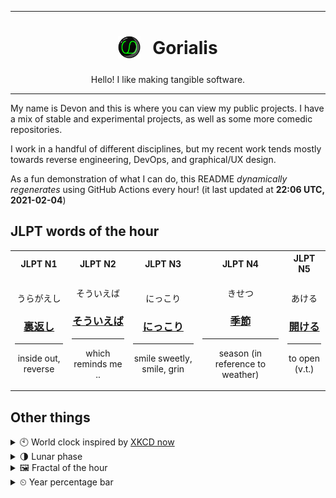 ***

<h1 align="center">
<sub>
    <img src="readme/resources/avatar.png" height="36">
</sub>
&nbsp;
Gorialis
</h1>
<p align="center">
Hello! I like making tangible software.
</p>

***

My name is Devon and this is where you can view my public projects. I have a mix of stable and experimental projects, as well as some more comedic repositories.

I work in a handful of different disciplines, but my recent work tends mostly towards reverse engineering, DevOps, and graphical/UX design.

As a fun demonstration of what I can do, this README *dynamically regenerates* using GitHub Actions every hour! (it last updated at **22:06 UTC, 2021-02-04**)

<h2>JLPT words of the hour</h2>
<table>
    <tr>
        <th>JLPT N1</th>
        <th>JLPT N2</th>
        <th>JLPT N3</th>
        <th>JLPT N4</th>
        <th>JLPT N5</th>
    </tr>
    <tr>
        <td>
            <p align="center">うらがえし</p>
            <h3 align="center"><b><a href="https://jisho.org/search/%E8%A3%8F%E8%BF%94%E3%81%97">裏返し</a></b></h3>
            <hr>
            <p align="center">inside out,<wbr> reverse</p>
        </td>
        <td>
            <p align="center">そういえば</p>
            <h3 align="center"><b><a href="https://jisho.org/search/%E3%81%9D%E3%81%86%E3%81%84%E3%81%88%E3%81%B0">そういえば</a></b></h3>
            <hr>
            <p align="center">which reminds me ..</p>
        </td>
        <td>
            <p align="center">にっこり</p>
            <h3 align="center"><b><a href="https://jisho.org/search/%E3%81%AB%E3%81%A3%E3%81%93%E3%82%8A">にっこり</a></b></h3>
            <hr>
            <p align="center">smile sweetly,<wbr> smile,<wbr> grin</p>
        </td>
        <td>
            <p align="center">きせつ</p>
            <h3 align="center"><b><a href="https://jisho.org/search/%E5%AD%A3%E7%AF%80">季節</a></b></h3>
            <hr>
            <p align="center">season (in reference to weather)</p>
        </td>
        <td>
            <p align="center">あける</p>
            <h3 align="center"><b><a href="https://jisho.org/search/%E9%96%8B%E3%81%91%E3%82%8B">開ける</a></b></h3>
            <hr>
            <p align="center">to open (v.t.)</p>
        </td>
    </tr>
</table>

<h2>Other things</h2>
<details>
<summary>🕙  World clock inspired by <a href="https://xkcd.com/now">XKCD now</a></summary>

> <img src="generated/now.png" width="512">

</details>
<details>
<summary>🌗 Lunar phase</summary>

The moon is approximately 78.95% through its phase (Last Quarter).

</details>
<details>
<summary>&#x1f5bc; Fractal of the hour</summary>

> <img src="generated/fractal.png" width="512">

</details>
<details>
<summary>&#x23f2; Year percentage bar</summary>
<pre><code>2021 [█▁▁▁▁▁▁▁▁▁▁▁▁▁▁▁▁▁▁▁] 9.57%</code></pre>
</details>
